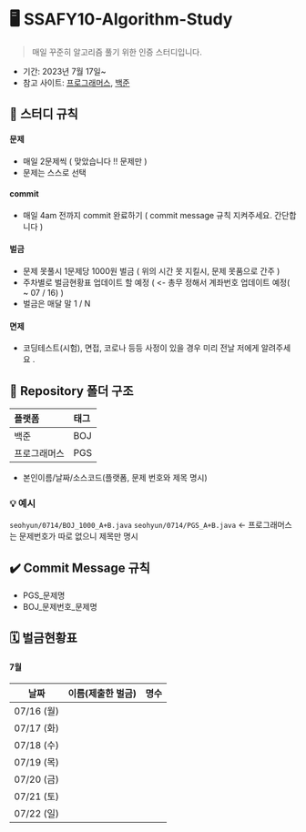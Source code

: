 # 🖥 SSAFY10-Algorithm-Study

> 매일 꾸준히 알고리즘 풀기 위한 인증 스터디입니다. 

- 기간: 2023년 7월 17일~
- 참고 사이트: [프로그래머스](https://programmers.co.kr/learn/challenges), [백준](https://www.acmicpc.net/)

## 📌 스터디 규칙 

#### 문제

- 매일 2문제씩 ( 맞았습니다 !! 문제만 )
- 문제는 스스로 선택

#### commit
- 매일 4am 전까지 commit 완료하기 ( commit message 규칙 지켜주세요. 간단합니다 )

#### 벌금
- 문제 못풀시 1문제당 1000원 벌금 ( 위의 시간 못 지킬시, 문제 못품으로 간주 )
- 주차별로 벌금현황표 업데이트 할 예정 ( <- 총무 정해서 계좌번호 업데이트 예정( ~ 07 / 16) )
- 벌금은 매달 말 1 / N

#### 면제
- 코딩테스트(시험), 면접, 코로나 등등 사정이 있을 경우 미리 전날 저에게 알려주세요 .


## 📁 Repository 폴더 구조
| 플랫폼    | 태그  |
|:-------|:----|
| 백준     | BOJ |
| 프로그래머스 | PGS |

- 본인이름/날짜/소스코드(플랫폼, 문제 번호와 제목 명시)

### 💡 예시

`seohyun/0714/BOJ_1000_A+B.java`
`seohyun/0714/PGS_A+B.java` <- 프로그래머스는 문제번호가 따로 없으니 제목만 명시


## ✔️ Commit Message 규칙

- PGS_문제명
- BOJ_문제번호_문제명


## 🗓 벌금현황표

#### 7월 

| **날짜**          | **이름(제출한 벌금)**                                                   | **명수** |
| ------------------- | ------------------------------------------------------------ |  ------------- |
| 07/16 (월)            |      |
| 07/17 (화)            |      |
| 07/18 (수)            |      |
| 07/19 (목)            |      |
| 07/20 (금)            |      |
| 07/21 (토)            |      |
| 07/22 (일)            |      |


